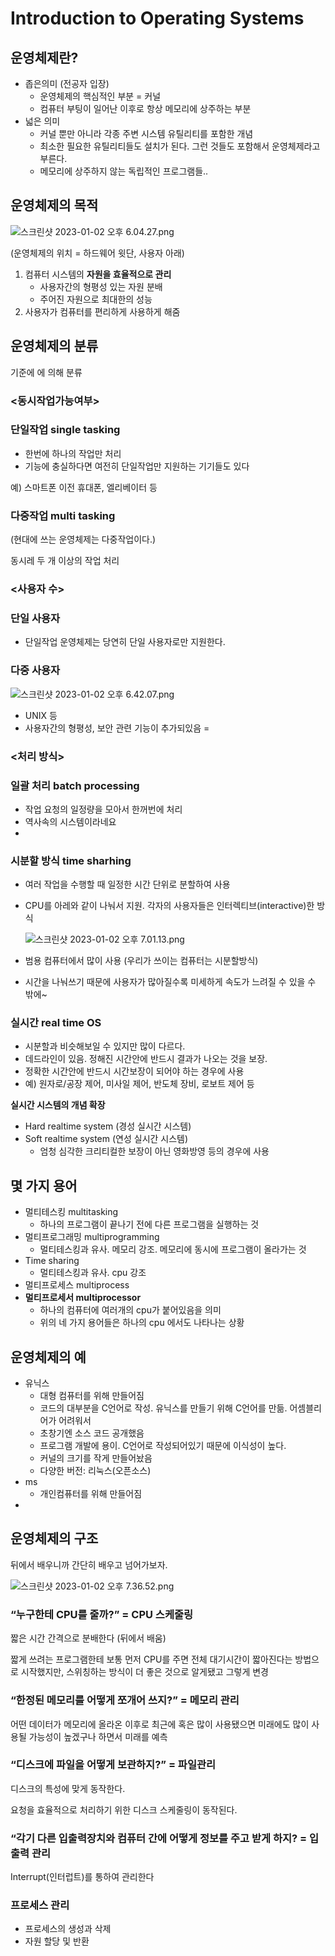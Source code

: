 # Introduction to Operating Systems

## 운영체제란?

- 좁은의미 (전공자 입장)
    - 운영체제의 핵심적인 부분 = 커널
    - 컴퓨터 부팅이 일어난 이후로 항상 메모리에 상주하는 부분
- 넓은 의미
    - 커널 뿐만 아니라 각종 주변 시스템 유틸리티를 포함한 개념
    - 최소한 필요한 유틸리티들도 설치가 된다. 그런 것들도 포함해서 운영체제라고 부른다.
    - 메모리에 상주하지 않는 독립적인 프로그램들..

## 운영체제의 목적

![스크린샷 2023-01-02 오후 6.04.27.png](Introduction%20to%20Operating%20Systems%20313f7f2d40c74c249711fcfac119889f/%25E1%2584%2589%25E1%2585%25B3%25E1%2584%258F%25E1%2585%25B3%25E1%2584%2585%25E1%2585%25B5%25E1%2586%25AB%25E1%2584%2589%25E1%2585%25A3%25E1%2586%25BA_2023-01-02_%25E1%2584%258B%25E1%2585%25A9%25E1%2584%2592%25E1%2585%25AE_6.04.27.png)

(운영체제의 위치 = 하드웨어 윗단, 사용자 아래)

1. 컴퓨터 시스템의 **자원을 효율적으로 관리**
    - 사용자간의 형평성 있는 자원 분배
    - 주어진 자원으로 최대한의 성능
2. 사용자가 컴퓨터를 편리하게 사용하게 해줌

## 운영체제의 분류

기준에 에 의해 분류

### <동시작업가능여부>

### 단일작업 single tasking

- 한번에 하나의 작업만 처리
- 기능에 충실하다면 여전히 단일작업만 지원하는 기기들도 있다

예) 스마트폰 이전 휴대폰, 엘리베이터 등

### 다중작업 multi tasking

(현대에 쓰는 운영체제는 다중작업이다.)

동시레 두 개 이상의 작업 처리

### <사용자 수>

### 단일 사용자

- 단일작업 운영체제는 당연히 단일 사용자로만 지원한다.

### 다중 사용자

![스크린샷 2023-01-02 오후 6.42.07.png](Introduction%20to%20Operating%20Systems%20313f7f2d40c74c249711fcfac119889f/%25E1%2584%2589%25E1%2585%25B3%25E1%2584%258F%25E1%2585%25B3%25E1%2584%2585%25E1%2585%25B5%25E1%2586%25AB%25E1%2584%2589%25E1%2585%25A3%25E1%2586%25BA_2023-01-02_%25E1%2584%258B%25E1%2585%25A9%25E1%2584%2592%25E1%2585%25AE_6.42.07.png)

- UNIX 등
- 사용자간의 형평성, 보안 관련 기능이 추가되있음 =

### <처리 방식>

### 일괄 처리 batch processing

- 작업 요청의 일정량을 모아서 한꺼번에 처리
- 역사속의 시스템이라네요
- 

### 시분할 방식 time sharhing

- 여러 작업을 수행할 때 일정한 시간 단위로 분할하여 사용
- CPU를 아레와 같이 나눠서 지원. 각자의 사용자들은 인터렉티브(interactive)한 방식
    
    ![스크린샷 2023-01-02 오후 7.01.13.png](Introduction%20to%20Operating%20Systems%20313f7f2d40c74c249711fcfac119889f/%25E1%2584%2589%25E1%2585%25B3%25E1%2584%258F%25E1%2585%25B3%25E1%2584%2585%25E1%2585%25B5%25E1%2586%25AB%25E1%2584%2589%25E1%2585%25A3%25E1%2586%25BA_2023-01-02_%25E1%2584%258B%25E1%2585%25A9%25E1%2584%2592%25E1%2585%25AE_7.01.13.png)
    
- 범용 컴퓨터에서 많이 사용 (우리가 쓰이는 컴퓨터는 시분할방식)
- 시간을 나눠쓰기 때문에 사용자가 많아질수록 미세하게 속도가 느려질 수 있을 수 밖에~

### 실시간 real time OS

- 시분할과 비슷해보일 수 있지만 많이 다르다.
- 데드라인이 있음. 정해진 시간안에 반드시 결과가 나오는 것을 보장.
- 정확한 시간안에 반드시 시간보장이 되어야 하는 경우에 사용
- 예) 원자로/공장 제어, 미사일 제어, 반도체 장비, 로보트 제어 등

**실시간 시스템의 개념 확장**

- Hard realtime system (경성 실시간 시스템)
- Soft realtime system (연성 실시간 시스템)
    - 엄청 심각한 크리티컬한 보장이 아닌 영화방영 등의 경우에 사용

## 몇 가지 용어

- 멀티테스킹 multitasking
    - 하나의 프로그램이 끝나기 전에 다른 프로그램을 실행하는 것
- 멀티프로그래밍 multiprogramming
    - 멀티테스킹과 유사. 메모리 강조. 메모리에 동시에 프로그램이 올라가는 것
- Time sharing
    - 멀티테스킹과 유사. cpu 강조
- 멀티프로세스 multiprocess
- **멀티프로세서 multiprocessor**
    - 하나의 컴퓨터에 여러개의 cpu가 붙어있음을 의미
    - 위의 네 가지 용어들은 하나의 cpu 에서도 나타나는 상황

## 운영체제의 예

- 유닉스
    - 대형 컴퓨터를 위해 만들어짐
    - 코드의 대부분을 C언어로 작성. 유닉스를 만들기 위해 C언어를 만듦. 어셈블리어가 어려워서
    - 초창기엔 소스 코드 공개했음
    - 프로그램 개발에 용이. C언어로 작성되어있기 때문에 이식성이 높다.
    - 커널의 크기를 작게 만들어놨음
    - 다양한 버전: 리눅스(오픈소스)
- ms
    - 개인컴퓨터를 위해 만들어짐
- 

## 운영체제의 구조

뒤에서 배우니까 간단히 배우고 넘어가보자.

![스크린샷 2023-01-02 오후 7.36.52.png](Introduction%20to%20Operating%20Systems%20313f7f2d40c74c249711fcfac119889f/%25E1%2584%2589%25E1%2585%25B3%25E1%2584%258F%25E1%2585%25B3%25E1%2584%2585%25E1%2585%25B5%25E1%2586%25AB%25E1%2584%2589%25E1%2585%25A3%25E1%2586%25BA_2023-01-02_%25E1%2584%258B%25E1%2585%25A9%25E1%2584%2592%25E1%2585%25AE_7.36.52.png)

### “누구한테 CPU를 줄까?” = CPU 스케줄링

짧은 시간 간격으로 분배한다 (뒤에서 배움)

짧게 쓰려는 프로그램한테 보통 먼저 CPU를 주면 전체 대기시간이 짧아진다는 방법으로 시작했지만, 스위칭하는 방식이 더 좋은 것으로 알게됐고 그렇게 변경

### “한정된 메모리를 어떻게 쪼개어 쓰지?” = 메모리 관리

어떤 데이터가 메모리에 올라온 이후로 최근에 혹은 많이 사용됐으면 미래에도 많이 사용될 가능성이 높겠구나 하면서 미래를 예측

### “디스크에 파일을 어떻게 보관하지?” = 파일관리

디스크의 특성에 맞게 동작한다.

요청을 효율적으로 처리하기 위한 디스크 스케줄링이 동작된다.

### “각기 다른 입출력장치와 컴퓨터 간에 어떻게 정보를 주고 받게 하지? = 입출력 관리

Interrupt(인터럽트)를 통하여 관리한다

### 프로세스 관리

- 프로세스의 생성과 삭제
- 자원 할당 및 반환